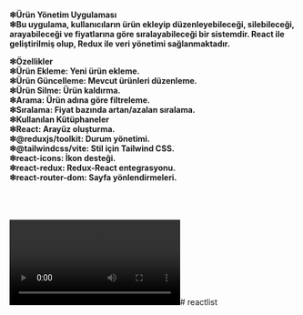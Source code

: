 <h4>
❇Ürün Yönetim Uygulaması<br>
❇Bu uygulama, kullanıcıların ürün ekleyip düzenleyebileceği, silebileceği, arayabileceği ve fiyatlarına göre sıralayabileceği bir sistemdir. React ile geliştirilmiş olup, Redux ile veri yönetimi sağlanmaktadır.

❇Özellikler<br>
❇Ürün Ekleme: Yeni ürün ekleme.<br>
❇Ürün Güncelleme: Mevcut ürünleri düzenleme.<br>
❇Ürün Silme: Ürün kaldırma.<br>
❇Arama: Ürün adına göre filtreleme.<br>
❇Sıralama: Fiyat bazında artan/azalan sıralama.<br>
❇Kullanılan Kütüphaneler<br>
❇React: Arayüz oluşturma.<br>
❇@reduxjs/toolkit: Durum yönetimi.<br>
❇@tailwindcss/vite: Stil için Tailwind CSS.<br>
❇react-icons: İkon desteği.<br>
❇react-redux: Redux-React entegrasyonu.<br>
❇react-router-dom: Sayfa yönlendirmeleri.<br>
</h4>

<br>
<br>

<video controls src="dizayn-1.mp4" title="Title"></video># reactlist
